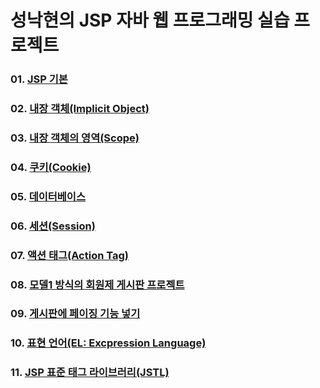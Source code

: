 <h1>성낙현의 JSP 자바 웹 프로그래밍 실습 프로젝트</h1>

<h3>01. <a href="https://github.com/swoody1101/backend-practice/tree/main/JSP/MustHaveJSP/src/main/webapp/01DirectiveScript">JSP 기본</a></h3>
<h3>02. <a href="https://github.com/swoody1101/backend-practice/tree/main/JSP/MustHaveJSP/src/main/webapp/02ImplicitObject">내장 객체(Implicit Object)</a></h3>
<h3>03. <a href="https://github.com/swoody1101/backend-practice/tree/main/JSP/MustHaveJSP/src/main/webapp/03Scope">내장 객체의 영역(Scope)</a></h3>
<h3>04. <a href="https://github.com/swoody1101/backend-practice/tree/main/JSP/MustHaveJSP/src/main/webapp/04Cookie">쿠키(Cookie)</a></h3>
<h3>05. <a href="https://github.com/swoody1101/backend-practice/tree/main/JSP/MustHaveJSP/src/main/webapp/05JDBC">데이터베이스</a></h3>
<h3>06. <a href="https://github.com/swoody1101/backend-practice/tree/main/JSP/MustHaveJSP/src/main/webapp/06Session">세션(Session)</a></h3>
<h3>07. <a href="https://github.com/swoody1101/backend-practice/tree/main/JSP/MustHaveJSP/src/main/webapp/07ActionTag">액션 태그(Action Tag)</a></h3>
<h3>08. <a href="https://github.com/swoody1101/backend-practice/tree/main/JSP/MustHaveJSP/src/main/webapp/08Board">모델1 방식의 회원제 게시판 프로젝트</a></h3>
<h3>09. <a href="https://github.com/swoody1101/backend-practice/tree/main/JSP/MustHaveJSP/src/main/webapp/09PagingBoard">게시판에 페이징 기능 넣기</a></h3>
<h3>10. <a href="https://github.com/swoody1101/backend-practice/tree/main/JSP/MustHaveJSP/src/main/webapp/10EL">표현 언어(EL: Excpression Language)</a></h3>
<h3>11. <a href="https://github.com/swoody1101/backend-practice/tree/main/JSP/MustHaveJSP/src/main/webapp/11JSTL">JSP 표준 태그 라이브러리(JSTL)</a></h3>
